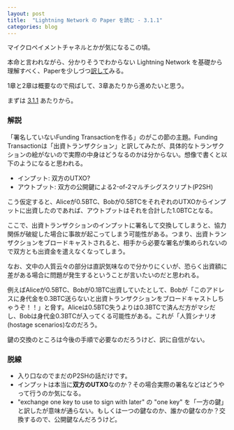 ```yaml
---
layout: post
title:  "Lightning Network の Paper を読む - 3.1.1"
categories: blog
---
```


マイクロペイメントチャネルとかが気になるこの頃。

本命と言われながら、分かりそうでわからない Lightning Network を基礎から理解すべく、Paperを少しづつ[訳して](https://github.com/goking/lightning-network-paper-ja/blob/master/lightning-network-paper-ja.md
)みる。


1章と2章は概要なので飛ばして、3章あたりから進めたいと思う。

まずは [3.1.1](https://github.com/goking/lightning-network-paper-ja/blob/master/lightning-network-paper-ja.md#311-creating-an-unsigned-funding-transaction) あたりから。

### 解説

「署名していないFunding Transactionを作る」のがこの節の主題。Funding Transactionは「出資トランザクション」と訳してみたが、具体的なトランザクションの絵がないので実際の中身はどうなるのかは分からない。想像で書くと以下のようになると思われる。

* インプット: 双方のUTXO?
* アウトプット: 双方の公開鍵による2-of-2マルチシグスクリプト(P2SH)

こう仮定すると、Aliceが0.5BTC、Bobが0.5BTCをそれぞれのUTXOからインプットに出資したのであれば、アウトプットはそれを合計した1.0BTCとなる。

ここで、出資トランザクションのインプットに署名して交換してしまうと、協力関係が破綻した場合に事故が起こってしまう可能性がある。つまり、出資トランザクションをブロードキャストされると、相手から必要な署名が集められないので双方とも出資金を遣えなくなってしまう。

なお、文中の人質云々の部分は直訳気味なので分かりにくいが、恐らく出資額に差がある場合に問題が発生するということが言いたいのだと思われる。

例えばAliceが0.5BTC、Bobが0.1BTC出資していたとして、Bobが「このアドレスに身代金を0.3BTC送らないと出資トランザクションをブロードキャストしちゃうぞ！！」と脅す。Aliceは0.5BTC失うよりは0.3BTCで済んだ方がマシだし、Bobは身代金0.3BTCが入ってくる可能性がある。これが「人質シナリオ(hostage scenarios)なのだろう。

鍵の交換のところは今後の手順で必要なのだろうけど、訳に自信がない。

### 脱線

* 入り口なのでまだのP2SHの話だけです。
* インプットは本当に**双方のUTXO**なのか？その場合実際の署名などはどうやって行うのか気になる。
* "exchange one key to use to sign with later" の "one key" を「一方の鍵」と訳したが意味が通らない。もしくは一つの鍵なのか、誰かの鍵なのか？交換するので、公開鍵なんだろうけど。
